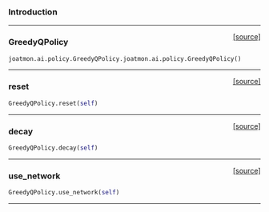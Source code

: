 ### Introduction

---

<span style="float:right;">[[source]](https://github.com/malkoch/joatmon/blob/master/joatmon/ai/policy.py#L6)</span>
### GreedyQPolicy

```python
joatmon.ai.policy.GreedyQPolicy.joatmon.ai.policy.GreedyQPolicy()
```

----

<span style="float:right;">[[source]](https://github.com/malkoch/joatmon/blob/master/joatmon/ai/policy.py#L10)</span>

### reset


```python
GreedyQPolicy.reset(self)
```

----

<span style="float:right;">[[source]](https://github.com/malkoch/joatmon/blob/master/joatmon/ai/policy.py#L13)</span>

### decay


```python
GreedyQPolicy.decay(self)
```

----

<span style="float:right;">[[source]](https://github.com/malkoch/joatmon/blob/master/joatmon/ai/policy.py#L16)</span>

### use_network


```python
GreedyQPolicy.use_network(self)
```


---
